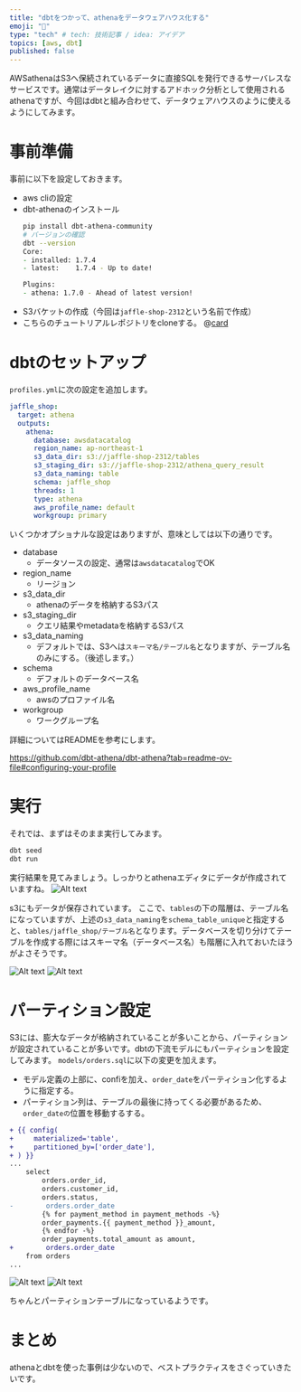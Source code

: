 ```yaml
---
title: "dbtをつかって、athenaをデータウェアハウス化する"
emoji: "🚀"
type: "tech" # tech: 技術記事 / idea: アイデア
topics: [aws, dbt]
published: false
---
```

AWSathenaはS3へ保続されているデータに直接SQLを発行できるサーバレスなサービスです。通常はデータレイクに対するアドホック分析として使用されるathenaですが、今回はdbtと組み合わせて、データウェアハウスのように使えるようにしてみます。

# 事前準備
事前に以下を設定しておきます。
- aws cliの設定
- dbt-athenaのインストール
    ```zsh
    pip install dbt-athena-community
    # バージョンの確認
    dbt --version
    Core:
    - installed: 1.7.4
    - latest:    1.7.4 - Up to date!

    Plugins:
    - athena: 1.7.0 - Ahead of latest version!
    ```
- S3バケットの作成（今回は`jaffle-shop-2312`という名前で作成）
- こちらのチュートリアルレポジトリをcloneする。
  @[card](https://github.com/dbt-labs/jaffle_shop)

# dbtのセットアップ
`profiles.yml`に次の設定を追加します。

```yaml:~/.dbt/profiles.yml
jaffle_shop:
  target: athena
  outputs:
    athena:
      database: awsdatacatalog
      region_name: ap-northeast-1
      s3_data_dir: s3://jaffle-shop-2312/tables
      s3_staging_dir: s3://jaffle-shop-2312/athena_query_result
      s3_data_naming: table
      schema: jaffle_shop
      threads: 1
      type: athena
      aws_profile_name: default
      workgroup: primary
```
いくつかオプショナルな設定はありますが、意味としては以下の通りです。
- database
  - データソースの設定、通常は`awsdatacatalog`でOK
- region_name
  - リージョン
- s3_data_dir
  - athenaのデータを格納するS3パス
- s3_staging_dir
  - クエリ結果やmetadataを格納するS3パス
- s3_data_naming
  - デフォルトでは、S3へは`スキーマ名/テーブル名`となりますが、テーブル名のみにする。（後述します。）
- schema
  - デフォルトのデータベース名
- aws_profile_name
  - awsのプロファイル名
- workgroup
  - ワークグループ名

詳細についてはREADMEを参考にします。

https://github.com/dbt-athena/dbt-athena?tab=readme-ov-file#configuring-your-profile

# 実行
それでは、まずはそのまま実行してみます。
```zsh
dbt seed
dbt run
```

実行結果を見てみましょう。しっかりとathenaエディタにデータが作成されていますね。
![Alt text](/images/202312_dbt_athena/image0.png)

s3にもデータが保存されています。
ここで、`tables`の下の階層は、テーブル名になっていますが、上述の`s3_data_naming`を`schema_table_unique`と指定すると、`tables/jaffle_shop/テーブル名`となります。データベースを切り分けてテーブルを作成する際にはスキーマ名（データベース名）も階層に入れておいたほうがよさそうです。


![Alt text](/images/202312_dbt_athena/image3.png)
![Alt text](/images/202312_dbt_athena/image2.png)


# パーティション設定
S3には、膨大なデータが格納されていることが多いことから、パーティションが設定されていることが多いです。dbtの下流モデルにもパーティションを設定してみます。
`models/orders.sql`に以下の変更を加えます。
- モデル定義の上部に、confiを加え、`order_date`をパーティション化するように指定する。
- パーティション列は、テーブルの最後に持ってくる必要があるため、`order_dateの`位置を移動するする。

```diff sql:models/orders.sql
+ {{ config(
+     materialized='table',
+     partitioned_by=['order_date'],
+ ) }}
...
    select
        orders.order_id,
        orders.customer_id,
        orders.status,
-        orders.order_date
        {% for payment_method in payment_methods -%}
        order_payments.{{ payment_method }}_amount,
        {% endfor -%}
        order_payments.total_amount as amount,
+        orders.order_date
    from orders
...
```

![Alt text](/images/202312_dbt_athena/image.png)
![Alt text](/images/202312_dbt_athena/image4.png)

ちゃんとパーティションテーブルになっているようです。

# まとめ
athenaとdbtを使った事例は少ないので、ベストプラクティスをさぐっていきたいです。